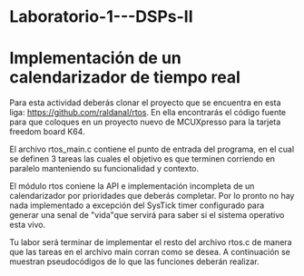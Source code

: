 # Laboratorio-1---DSPs-II
# Implementación de un calendarizador de tiempo real

Para esta actividad deberás clonar el proyecto que se encuentra en esta liga: https://github.com/raldanal/rtos. En ella encontrarás el código fuente para que
coloques en un proyecto nuevo de MCUXpresso para la tarjeta freedom board K64.

El archivo rtos_main.c contiene el punto de entrada del programa, en el cual se definen 3 tareas las cuales el objetivo es que terminen corriendo en paralelo
manteniendo su funcionalidad y contexto.

El módulo rtos coniene la API e implementación incompleta de un calendarizador por prioridades que deberás completar. Por lo pronto no hay nada implementado a excepción del SysTick timer configurado para generar una senal de "vida"que servirá para saber si el sistema operativo esta vivo.

Tu labor será terminar de implementar el resto del archivo rtos.c de manera que las tareas en el archivo main corran como se desea. A continuación se muestran pseudocódigos de lo que las funciones deberán realizar.
